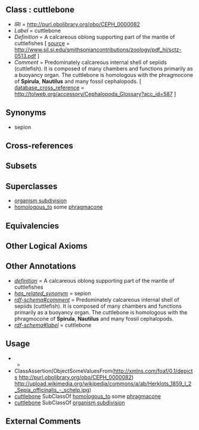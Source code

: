 
## Class : cuttlebone

 * *IRI* = http://purl.obolibrary.org/obo/CEPH_0000082
 * *Label* = cuttlebone
 * *Definition* = A calcareous oblong supporting part of the mantle of cuttlefishes [ [source](../../ce/source.md) = http://www.sil.si.edu/smithsoniancontributions/zoology/pdf_hi/sctz-0513.pdf ]
 * *Comment* = Predominately calcareous internal shell of sepiids (cuttlefish). It is composed of many chambers and functions primarily as a buoyancy organ. The cuttlebone is homologous with the phragmocone of <strong>Spirula</strong>, <strong>Nautilus</strong> and many fossil cephalopods. [ [database_cross_reference](../../ef/oboInOwl#hasDbXref.md) = http://tolweb.org/accessory/Cephalopoda_Glossary?acc_id=587 ]

## Synonyms

 * sepion

## Cross-references


## Subsets


## Superclasses

 * [organism subdivision](../../UBERON/75/UBERON_0000475.md)
 * [homologous_to](../../CEPH/07/CEPH_0001007.md) some [phragmacone](../../CEPH/08/CEPH_0001008.md)

## Equivalencies


## Other Logical Axioms


## Other Annotations

 * *[definition](../../IAO/15/IAO_0000115.md)* = A calcareous oblong supporting part of the mantle of cuttlefishes
 * *[has_related_synonym](../../ym/oboInOwl#hasRelatedSynonym.md)* = sepion
 * *[rdf-schema#comment](../../nt/rdf-schema#comment.md)* = Predominately calcareous internal shell of sepiids (cuttlefish). It is composed of many chambers and functions primarily as a buoyancy organ. The cuttlebone is homologous with the phragmocone of <strong>Spirula</strong>, <strong>Nautilus</strong> and many fossil cephalopods.
 * *[rdf-schema#label](../../el/rdf-schema#label.md)* = cuttlebone

## Usage

 * -
 * ClassAssertion(ObjectSomeValuesFrom(<http://xmlns.com/foaf/0.1/depicts> <http://purl.obolibrary.org/obo/CEPH_0000082>) <http://upload.wikimedia.org/wikipedia/commons/a/ab/Herklots_1859_I_2_Sepia_officinalis_-_schelp.jpg>)
 * [cuttlebone](../../CEPH/82/CEPH_0000082.md) SubClassOf [homologous_to](../../CEPH/07/CEPH_0001007.md) some [phragmacone](../../CEPH/08/CEPH_0001008.md)
 * [cuttlebone](../../CEPH/82/CEPH_0000082.md) SubClassOf [organism subdivision](../../UBERON/75/UBERON_0000475.md)

## External Comments

